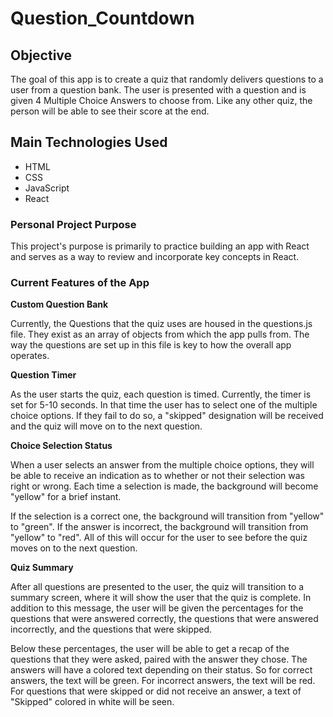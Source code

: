 # Question_Countdown



## Objective

The goal of this app is to create a quiz that randomly delivers questions to a user from a question bank. The user is presented with a question and is given 4 Multiple Choice Answers to choose from. Like any other quiz, the person will be able to see their score at the end.


## Main Technologies Used

- HTML 
- CSS
- JavaScript
- React


### Personal Project Purpose

This project's purpose is primarily to practice building an app with React and serves as a way to review and incorporate key concepts in React.


### Current Features of the App

**Custom Question Bank**

Currently, the Questions that the quiz uses are housed in the questions.js file. They exist as an array of objects from which the app pulls from. The way the questions are set up in this file is key to how the overall app operates.


**Question Timer**

As the user starts the quiz, each question is timed. Currently, the timer is set for 5-10 seconds. In that time the user has to select one of the multiple choice options. If they fail to do so, a "skipped" designation will be received and the quiz will move on to the next question.


**Choice Selection Status**

When a user selects an answer from the multiple choice options, they will be able to receive an indication as to whether or not their selection was right or wrong. Each time a selection is made, the background will become "yellow" for a brief instant. 

If the selection is a correct one, the background will transition from "yellow" to "green". If the answer is incorrect, the background will transition from "yellow" to "red". All of this will occur for the user to see before the quiz moves on to the next question.


**Quiz Summary**

After all questions are presented to the user, the quiz will transition to a summary screen, where it will show the user that the quiz is complete. In addition to this message, the user will be given the percentages for the questions that were answered correctly, the questions that were answered incorrectly, and the questions that were skipped. 

Below these percentages, the user will be able to get a recap of the questions that they were asked, paired with the answer they chose. The answers will have a colored text depending on their status. So for correct answers, the text will be green. For incorrect answers, the text will be red. For questions that were skipped or did not receive an answer, a text of "Skipped" colored in white will be seen.